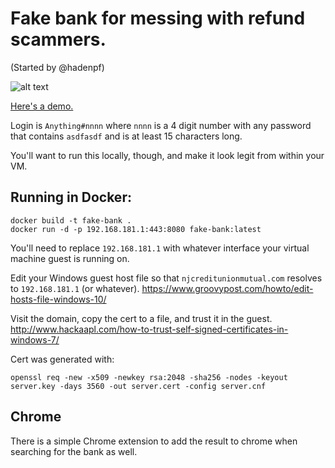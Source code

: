 # Fake bank for messing with refund scammers.

(Started by @hadenpf)

![alt text](https://raw.githubusercontent.com/CynthiaRutledge/bankboga/master/img.png)

[Here's a demo.](https://fake-bank-for-scambaiting.herokuapp.com/)

Login is `Anything#nnnn` where `nnnn` is a 4 digit number with any password that contains `asdfasdf` and is at least 15 characters long.

You'll want to run this locally, though, and make it look legit from within your VM.

## Running in Docker:

```
docker build -t fake-bank .
docker run -d -p 192.168.181.1:443:8080 fake-bank:latest
```

You'll need to replace `192.168.181.1` with whatever interface your virtual machine guest is running on.

Edit your Windows guest host file so that `njcreditunionmutual.com` resolves to `192.168.181.1` (or whatever).
https://www.groovypost.com/howto/edit-hosts-file-windows-10/

Visit the domain, copy the cert to a file, and trust it in the guest.
http://www.hackaapl.com/how-to-trust-self-signed-certificates-in-windows-7/

Cert was generated with:

```
openssl req -new -x509 -newkey rsa:2048 -sha256 -nodes -keyout server.key -days 3560 -out server.cert -config server.cnf
```
## Chrome

There is a simple Chrome extension to add the result to chrome when searching for the bank as well.

